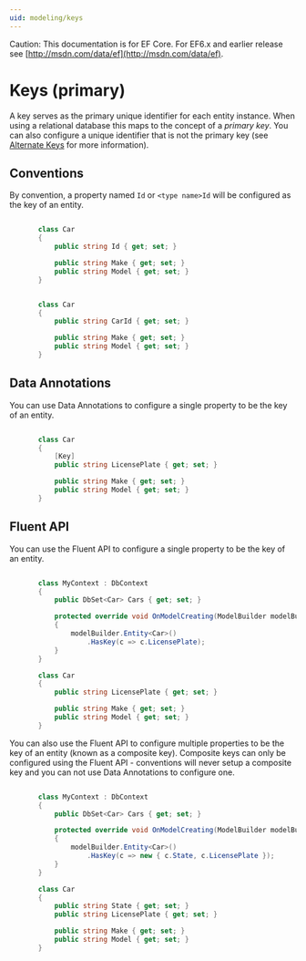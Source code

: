 ```yaml
---
uid: modeling/keys
---
```

Caution: This documentation is for EF Core. For EF6.x and earlier release see [http://msdn.com/data/ef](http://msdn.com/data/ef).

  # Keys (primary)

A key serves as the primary unique identifier for each entity instance. When using a relational database this maps to the concept of a *primary key*. You can also configure a unique identifier that is not the primary key (see [Alternate Keys](alternate-keys.md) for more information).

  ## Conventions

By convention, a property named `Id` or `<type name>Id` will be configured as the key of an entity.

<!-- [!code-csharp[Main](samples/Modeling/Conventions/Samples/KeyId.cs?highlight=3)] -->

````c#

       class Car
       {
           public string Id { get; set; }

           public string Make { get; set; }
           public string Model { get; set; }
       }

   ````

<!-- [!code-csharp[Main](samples/Modeling/Conventions/Samples/KeyTypeNameId.cs?highlight=3)] -->

````c#

       class Car
       {
           public string CarId { get; set; }

           public string Make { get; set; }
           public string Model { get; set; }
       }

   ````

  ## Data Annotations

You can use Data Annotations to configure a single property to be the key of an entity.

<!-- [!code-csharp[Main](samples/Modeling/DataAnnotations/Samples/KeySingle.cs?highlight=3,4)] -->

````c#

       class Car
       {
           [Key]
           public string LicensePlate { get; set; }

           public string Make { get; set; }
           public string Model { get; set; }
       }

   ````

  ## Fluent API

You can use the Fluent API to configure a single property to be the key of an entity.

<!-- [!code-csharp[Main](samples/Modeling/FluentAPI/Samples/KeySingle.cs?highlight=7,8)] -->

````c#

       class MyContext : DbContext
       {
           public DbSet<Car> Cars { get; set; }

           protected override void OnModelCreating(ModelBuilder modelBuilder)
           {
               modelBuilder.Entity<Car>()
                   .HasKey(c => c.LicensePlate);
           }
       }

       class Car
       {
           public string LicensePlate { get; set; }

           public string Make { get; set; }
           public string Model { get; set; }
       }

   ````

You can also use the Fluent API to configure multiple properties to be the key of an entity (known as a composite key). Composite keys can only be configured using the Fluent API - conventions will never setup a composite key and you can not use Data Annotations to configure one.

<!-- [!code-csharp[Main](samples/Modeling/FluentAPI/Samples/KeyComposite.cs?highlight=7,8)] -->

````c#

       class MyContext : DbContext
       {
           public DbSet<Car> Cars { get; set; }

           protected override void OnModelCreating(ModelBuilder modelBuilder)
           {
               modelBuilder.Entity<Car>()
                   .HasKey(c => new { c.State, c.LicensePlate });
           }
       }

       class Car
       {
           public string State { get; set; }
           public string LicensePlate { get; set; }

           public string Make { get; set; }
           public string Model { get; set; }
       }

   ````
